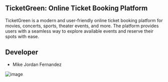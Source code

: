 

## TicketGreen: Online Ticket Booking Platform
TicketGreen is a modern and user-friendly online ticket booking platform for movies, concerts, sports, theater events, and more. The platform provides users with a seamless way to explore available events and reserve their spots with ease.


## Developer
- Mike Jordan Fernandez


![image](https://github.com/user-attachments/assets/4f984fcd-e578-42e6-97ee-140661ec854b)
